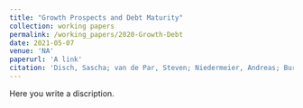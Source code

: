 ```yaml
---
title: "Growth Prospects and Debt Maturity"
collection: working papers
permalink: /working_papers/2020-Growth-Debt
date: 2021-05-07
venue: 'NA'
paperurl: 'A link'
citation: 'Disch, Sascha; van de Par, Steven; Niedermeier, Andreas; Burdiel Pérez, Elena; Berasategui Ceberio, Ane; Edler, Bernd. (2018). &quot;Improved psychoacoustic model for efficient perceptual audio codecs.&quot; <i>AES - New York</i>.'
---
```

Here you write a discription.